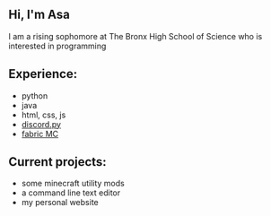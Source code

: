 Hi, I'm Asa
--
I am a rising sophomore at The Bronx High School of Science who is interested in programming

Experience:
---
- python
- java
- html, css, js
- [discord.py](https://github.com/Rapptz/discord.py)
- [fabric MC](https://github.com/FabricMC)

Current projects:
---
- some minecraft utility mods
- a command line text editor
- my personal website
